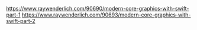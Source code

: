 https://www.raywenderlich.com/90690/modern-core-graphics-with-swift-part-1
https://www.raywenderlich.com/90693/modern-core-graphics-with-swift-part-2
